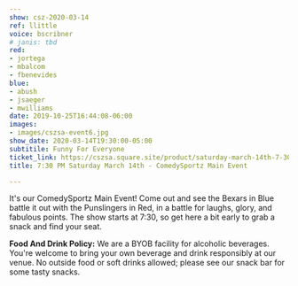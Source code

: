 ```yaml
---
show: csz-2020-03-14
ref: llittle
voice: bscribner
# janis: tbd
red:
- jortega
- mbalcom
- fbenevides
blue:
- abush
- jsaeger
- mwilliams
date: 2019-10-25T16:44:08-06:00
images:
- images/cszsa-event6.jpg
show_date: 2020-03-14T19:30:00-05:00
subtitile: Funny For Everyone
ticket_link: https://cszsa.square.site/product/saturday-march-14th-7-30-pm-comedysportz-main-event/184?cs=true
title: 7:30 PM Saturday March 14th - ComedySportz Main Event

---
```

It's our ComedySportz Main Event! Come out and see the Bexars in Blue battle it out with the Punslingers in Red, in a battle for laughs, glory, and fabulous points. The show starts at 7:30, so get here a bit early to grab a snack and find your seat.

**Food And Drink Policy:** We are a BYOB facility for alcoholic beverages. You're welcome to bring your own beverage and drink responsibly at our venue. No outside food or soft drinks allowed; please see our snack bar for some tasty snacks.
